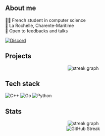 ##  About me

🧑‍🎓 French student in computer science <br />
📍 La Rochelle, Charente-Maritime <br />
📩 Open to feedbacks and talks <br />

[![Discord](https://img.shields.io/badge/Discord-%237289DA.svg?style=for-the-badge&logo=discord&logoColor=white)](https://discord.gg/obelia-373085691443281921)

## Projects

<div align="center">
  <img src="https://github-readme-stats.vercel.app/api/top-langs/?username=Lukaribou&theme=dark&hide_border=true&include_all_commits=true&count_private=true&layout=compact" alt="streak graph" />
</div>

## Tech stack

![C++](https://img.shields.io/badge/-C++-%2300599C.svg?style=for-the-badge&logo=c%2B%2B&logoColor=white) ![Go]([https://img.shields.io/badge/-Go-%2300599C.svg?style=for-the-badge&logo=go&logoColor=white]) ![Python](https://img.shields.io/badge/python-3670A0?style=for-the-badge&logo=python&logoColor=ffdd54) 


## Stats

<div align="center">
  <img src="https://github-readme-stats.vercel.app/api?username=Lukaribou&show_icons=true&theme=dark&hide=stars,contribs&hide_rank=true&include_all_commits=true&hide_border=true" alt="streak graph" />
  <br />
  <img src="https://github-readme-streak-stats.herokuapp.com?user=Lukaribou&theme=dark&hide_border=true&card_width=200&hide_current_streak=true&hide_longest_streak=true" alt="GitHub Streak" />
</div>

